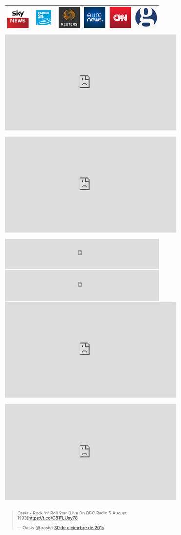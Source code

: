 
|[![skynews_live](images/skynews_live.jpg)](https://www.youtube.com/user/skynews)|[![france24_live](images/france24_live.jpg)](https://www.youtube.com/user/france24english)|[![reuters_live](images/reuters_live.jpg)](https://www.youtube.com/user/ReutersVideo)|[![euronews_videos](images/euronews_videos.jpg)](https://www.youtube.com/user/Euronews)|[![cnn_videos](images/cnn_videos.jpg)](https://www.youtube.com/user/CNN)|[![theguardian_video](images/theguardian_video.jpg)](https://www.youtube.com/user/TheGuardian)|
|:---:|:---:|:---:|:---:|:---:|:---:|

<div class="container">
<iframe width="560" height="315" src="https://www.youtube.com/embed/y60wDzZt8yg?rel=0" frameborder="0" allowfullscreen class="video"></iframe>
</div>
<br/>

<div class="container">
<iframe width="560" height="315" src="https://www.youtube.com/embed/gq11un3xqsA?rel=0" frameborder="0" allowfullscreen class="video"></iframe>
</div>
<br/>

<iframe src="http://tunein.com/embed/player/s182103/" style="width:100%;height:100px;" scrolling="no" frameborder="no"></iframe>

<iframe src="http://tunein.com/embed/player/s182104/" style="width:100%;height:100px;" scrolling="no" frameborder="no"></iframe>

<div class="container">
<iframe width="560" height="315" src="https://www.youtube.com/embed/ndGZjKPKaEE?rel=0" frameborder="0" allowfullscreen class="video"></iframe>
</div>
<br/>

<div class="container">
<iframe width="560" height="315" src="https://www.youtube.com/embed/2doU2C6zdRg?rel=0" frameborder="0" allowfullscreen class="video"></iframe>
</div>
<br/>

<blockquote class="twitter-tweet tw-align-center" data-lang="es"><p lang="en" dir="ltr">Oasis - Rock &#39;n&#39; Roll Star (Live On BBC Radio 5 August 1993)<a href="https://t.co/O81FLUsy78">https://t.co/O81FLUsy78</a></p>&mdash; Oasis (@oasis) <a href="https://twitter.com/oasis/status/682244791917121537">30 de diciembre de 2015</a></blockquote>
<script async src="//platform.twitter.com/widgets.js" charset="utf-8"></script>

